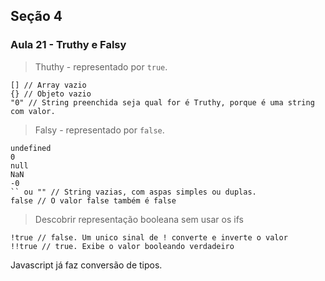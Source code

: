 ## Seção 4

### Aula 21 - Truthy e Falsy

> Thuthy - representado por `true`.

```JS
[] // Array vazio
{} // Objeto vazio
"0" // String preenchida seja qual for é Truthy, porque é uma string com valor.
```

> Falsy - representado por `false`.

```JS
undefined
0
null
NaN
-0
`` ou "" // String vazias, com aspas simples ou duplas. 
false // O valor false também é false
```

> Descobrir representação booleana sem usar os ifs

```JS
!true // false. Um unico sinal de ! converte e inverte o valor
!!true // true. Exibe o valor booleando verdadeiro 
```

Javascript já faz conversão de tipos.

